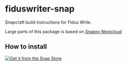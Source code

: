 # fiduswriter-snap
Snapcraft build instructions for Fidus Write.


Large parts of this package is based on [Snappy Nextcloud](https://github.com/nextcloud/nextcloud-snap)

## How to install

[![Get it from the Snap Store](https://snapcraft.io/static/images/badges/en/snap-store-white.svg)](https://snapcraft.io/fiduswriter)
